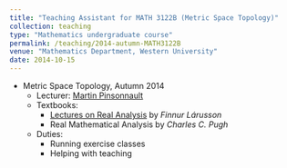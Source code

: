 ```yaml
---	
title: "Teaching Assistant for MATH 3122B (Metric Space Topology)"		
collection: teaching		
type: "Mathematics undergraduate course"		
permalink: /teaching/2014-autumn-MATH3122B
venue: "Mathematics Department, Western University"		
date: 2014-10-15		
---	
```

 			
* Metric Space Topology, Autumn 2014 	
   * Lecturer: [Martin Pinsonnault](http://www-home.math.uwo.ca/~mpinson/)
   * Textbooks:
     * [Lectures on Real Analysis](https://www.cambridge.org/core/books/lectures-on-real-analysis/55355F6128B1EA7BC8FD6CE5B6181419) by             _Finnur Lárusson_
     * Real Mathematical Analysis by _Charles C. Pugh_ 
   * Duties: 
     * Running exercise classes 
     * Helping with teaching  
